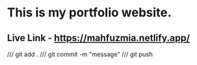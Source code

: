 # This is my portfolio website.
## Live Link - https://mahfuzmia.netlify.app/

/// git add .
/// git commit -m "message"
/// git push

